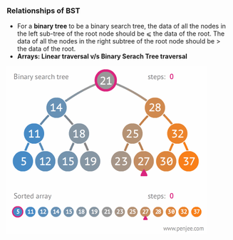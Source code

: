 ### Relationships of BST
- For a **binary tree** to be a binary search tree, the data of all the nodes in the left sub-tree of the root node should be ⩽ the data of the root. The data of all the nodes in the right subtree of the root node should be > the data of the root.
- **Arrays: Linear traversal v/s Binary Serach Tree traversal**

<img src="images/Binary_search_tree_example.gif"/>
